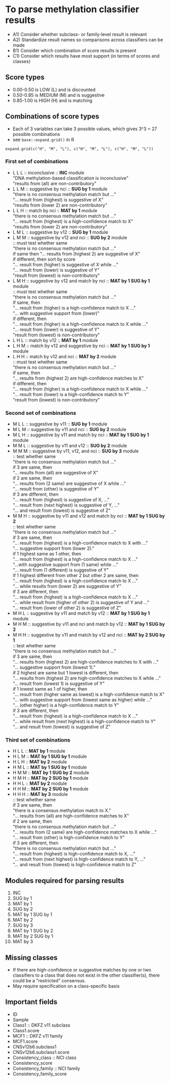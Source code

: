 # To parse methylation classifier results
- A1) Consider whether subclass- or family-level result is relevant
- A2) Standardize result names so comparisons across classifiers can be made
- B1) Consider which combination of score results is present
- C1) Consider which results have most support (in terms of scores and classes)

## Score types
- 0.00-0.50 is LOW (L) and is discounted
- 0.50-0.85 is MEDIUM (M) and is suggestive
- 0.85-1.00 is HIGH (H) and is matching

## Combinations of score types
- Each of 3 variables can take 3 possible values, which gives 3^3 = 27
possible combinations
- see `base::expand.grid()` in R
```
expand.grid(c("H", "M", "L"), c("H", "M", "L"), c("H", "M", "L"))
```

### First set of combinations
- L L L :: inconclusive :: __INC__ module  
        "DNA methylation-based classification is inconclusive"  
        "results from (all) are non-contributory"
- L L M :: suggestive by nci :: __SUG by 1__ module  
        "there is no consensus methylation match but ..."  
        "... result from (highest) is suggestive of X"  
        "results from (lower 2) are non-contributory"
- L L H :: match by nci :: __MAT by 1__ module  
        "there is no consensus methylation match but ..."  
        "... result from (highest) is a high-confidence match to X"  
        "results from (lower 2) are non-contributory"
- L M L :: suggestive by v12 :: __SUG by 1__ module
- L M M :: suggestive by v12 and nci :: __SUG by 2__ module  
        :: must test whether same  
        "there is no consensus methylation match but ..."  
        if same then "... results from (highest 2) are suggestive of X"  
        if different, then sort by score  
        "... result from (higher) is suggestive of X while ..."  
        "... result from (lower) is suggestive of Y"  
        "result from (lowest) is non-contributory"
- L M H :: suggestive by v12 and match by nci :: __MAT by 1 SUG by 1__ module  
        :: must test whether same  
        "there is no consensus methylation match but ..."  
        if same, then  
        "... result from (higher) is a high-confidence match to X ..."  
        "... with suggestive support from (lower)"  
        if different, then  
        "... result from (higher) is a high-confidence match to X while ..."  
        "... result from (lower) is suggestive of Y"  
        "result from (lowest) is non-contributory"
- L H L :: match by v12 :: __MAT by 1__ module
- L H M :: match by v12 and suggestive by nci :: __MAT by 1 SUG by 1__ module
- L H H :: match by v12 and nci :: __MAT by 2__ module  
        :: must test whether same  
        "there is no consensus methylation match but ..."  
        if same, then  
        "... results from (highest 2) are high-confidence matches to X"  
        if different, then  
        "... result from (higher) is a high-confidence match to X while ..."  
        "... result from (lower) is a high-confidence match to Y"  
        "result from (lowest) is non-contributory"

### Second set of combinations
- M L L :: suggestive by v11 :: __SUG by 1__ module
- M L M :: suggestive by v11 and nci :: __SUG by 2__ module
- M L H :: suggestive by v11 and match by nci :: __MAT by 1 SUG by 1__ module
- M M L :: suggestive by v11 and v12 :: __SUG by 2__ module
- M M M :: suggestive by v11, v12, and nci :: __SUG by 3__ module  
        :: test whether same  
        "there is no consensus methylation match but ..."  
        if 3 are same, then  
        "... results from (all) are suggestive of X"  
        if 2 are same, then  
        "... results from (2 same) are suggestive of X while ..."  
        "... result from (other) is suggestive of Y"  
        if 3 are different, then  
        "... result from (highest) is suggestive of X, ..."  
        "... result from (next highest) is suggestive of Y, ..."  
        "... and result from (lowest) is suggestive of Z"
- M M H :: suggestive by v11 and v12 and match by nci :: __MAT by 1 SUG by 2__  
        :: test whether same  
        "there is no consensus methylation match but ..."  
        if 3 are same, then  
        "... result from (highest) is a high-confidence match to X with ..."  
        "... suggestive support from (lower 2)."  
        if 1 highest same as 1 other, then  
        "... result from (highest) is a high-confidence match to X ..."  
        "...with suggestive support from (1 same) while ..."  
        "... result from (1 different) is suggestive of Y"  
        if 1 highest different from other 2 but other 2 are same, then  
        "... result from (highest) is a high-confidence match to X ..."  
        "... while results from (lower 2) are suggestive of Y"  
        if 3 are different, then  
        "... result from (highest) is a high-confidence match to X ..."  
        "... while result from (higher of other 2) is suggestive of Y and ..."  
        "... result from (lower of other 2) is suggestive of Z"
- M H L :: suggestive by v11 and match by v12 :: __MAT by 1 SUG by 1__ module
- M H M :: suggestive by v11 and nci and match by v12 :: __MAT by 1 SUG by 2__
- M H H :: suggestive by v11 and match by v12 and nci :: __MAT by 2 SUG by 1__  
        :: test whether same  
        "there is no consensus methylation match but ..."  
        if 3 are same, then  
        "... results from (highest 2) are high-confidence matches to X with ..."  
        "... suggestive support from (lowest 1)."  
        if 2 highest are same but 1 lowest is different, then  
        "... results from (highest 2) are high-confidence matches to X while ..."  
        "... result from (lowest 1) is suggestive of Y"  
        if 1 lowest same as 1 of higher, then  
        "... result from (higher same as lowest) is a high-confidence match to X"  
        "... with suggestive support from (lowest same as higher) while ..."  
        "... (other higher) is a high-confidence match to Y"  
        if 3 are different, then  
        "... result from (highest) is a high-confidence match to X ..."  
        "... while result from (next highest) is a high-confidence match to Y"  
        "... and result from (lowest) is suggestive of Z"

### Third set of combinations
- H L L :: __MAT by 1__ module
- H L M :: __MAT by 1 SUG by 1__ module
- H L H :: __MAT by 2__ module
- H M L :: __MAT by 1 SUG by 1__ module
- H M M :: __MAT by 1 SUG by 2__ module
- H M H :: __MAT by 2 SUG by 1__ module
- H H L :: __MAT by 2__ module
- H H M :: __MAT by 2 SUG by 1__ module
- H H H :: __MAT by 3__ module  
        :: test whether same  
        if 3 are same, then  
        "there is a consensus methylation match to X."  
        "... results from (all) are high-confidence matches to X"  
        if 2 are same, then  
        "there is no consensus methylation match but ..."  
        "... results from (2 same) are high-confidence matches to X while ..."  
        "... result from (other) is high-confidence match to Y"  
        if 3 are different, then  
        "there is no consensus methylation match but ..."  
        "... result from (highest) is high-confidence match to X, ..."  
        "... result from (next highest) is high-confidence match to Y, ..."  
        "... and result from (lowest) is high-confidence match to Z"

## Modules required for parsing results
1. INC
2. SUG by 1
3. MAT by 1
4. SUG by 2
5. MAT by 1 SUG by 1
6. MAT by 2
7. SUG by 3
8. MAT by 1 SUG by 2
9. MAT by 2 SUG by 1
10. MAT by 3

## Missing classes
- If there are high-confidence or suggestive matches by one or two classifiers
to a class that does not exist in the other classifier(s), there could be a
"restricted" consensus.
- May require specification on a class-specific basis

## Important fields
- ID
- Sample
- Class1 :: DKFZ v11 subclass
- Class1.score
- MCF1 :: DKFZ v11 family
- MCF1.score
- CNSv12b6.subclass1
- CNSv12b6.subclass1.score
- Consistency_class :: NCI class
- Consistency_score
- Consistency_family :: NCI family
- Consistency_family_score
